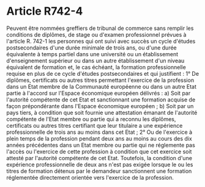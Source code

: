 # Article R742-4

Peuvent être nommées greffiers de tribunal de commerce sans remplir les conditions de diplômes, de stage ou d'examen professionnel prévues à l'article R. 742-1 les personnes qui ont suivi avec succès un cycle d'études postsecondaires d'une durée minimale de trois ans, ou d'une durée équivalente à temps partiel dans une université ou un établissement d'enseignement supérieur ou dans un autre établissement d'un niveau équivalent de formation et, le cas échéant, la formation professionnelle requise en plus de ce cycle d'études postsecondaires et qui justifient :   1° De diplômes, certificats ou autres titres permettant l'exercice de la profession dans un Etat membre de la Communauté européenne ou dans un autre Etat partie à l'accord sur l'Espace économique européen délivrés :   a) Soit par l'autorité compétente de cet Etat et sanctionnant une formation acquise de façon prépondérante dans l'Espace économique européen ;   b) Soit par un pays tiers, à condition que soit fournie une attestation émanant de l'autorité compétente de l'Etat membre ou partie qui a reconnu les diplômes, certificats ou autres titres certifiant que leur titulaire a une expérience professionnelle de trois ans au moins dans cet Etat ;   2° Ou de l'exercice à plein temps de la profession pendant deux ans au moins au cours des dix années précédentes dans un Etat membre ou partie qui ne réglemente pas l'accès ou l'exercice de cette profession à condition que cet exercice soit attesté par l'autorité compétente de cet Etat. Toutefois, la condition d'une expérience professionnelle de deux ans n'est pas exigée lorsque le ou les titres de formation détenus par le demandeur sanctionnent une formation réglementée directement orientée vers l'exercice de la profession.